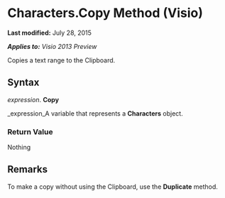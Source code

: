 
# Characters.Copy Method (Visio)

 **Last modified:** July 28, 2015

 _**Applies to:** Visio 2013 Preview_

Copies a text range to the Clipboard.


## Syntax

 _expression_. **Copy**

 _expression_A variable that represents a  **Characters** object.


### Return Value

Nothing


## Remarks

To make a copy without using the Clipboard, use the  **Duplicate** method.

